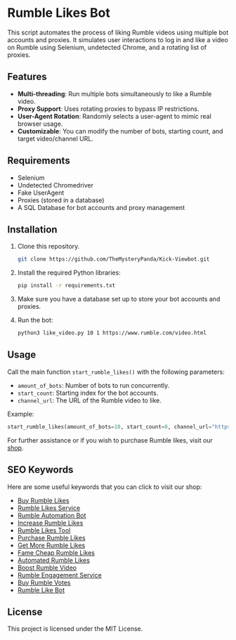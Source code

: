 
# Rumble Likes Bot

This script automates the process of liking Rumble videos using multiple bot accounts and proxies. It simulates user interactions to log in and like a video on Rumble using Selenium, undetected Chrome, and a rotating list of proxies.

## Features
- **Multi-threading**: Run multiple bots simultaneously to like a Rumble video.
- **Proxy Support**: Uses rotating proxies to bypass IP restrictions.
- **User-Agent Rotation**: Randomly selects a user-agent to mimic real browser usage.
- **Customizable**: You can modify the number of bots, starting count, and target video/channel URL.

## Requirements
- Selenium
- Undetected Chromedriver
- Fake UserAgent
- Proxies (stored in a database)
- A SQL Database for bot accounts and proxy management

## Installation

1. Clone this repository.
   ```bash
   git clone https://github.com/TheMysteryPanda/Kick-Viewbot.git
   ```

2. Install the required Python libraries:
   ```bash
   pip install -r requirements.txt
   ```

3. Make sure you have a database set up to store your bot accounts and proxies.

4. Run the bot:
   ```bash
   python3 like_video.py 10 1 https://www.rumble.com/video.html
   ```

## Usage

Call the main function `start_rumble_likes()` with the following parameters:
- `amount_of_bots`: Number of bots to run concurrently.
- `start_count`: Starting index for the bot accounts.
- `channel_url`: The URL of the Rumble video to like.

Example:
```python
start_rumble_likes(amount_of_bots=10, start_count=0, channel_url="https://rumble.com/videolink")
```

For further assistance or if you wish to purchase Rumble likes, visit our [shop](https://fame.cheap/shop/rumble/likes).

## SEO Keywords
Here are some useful keywords that you can click to visit our shop:

- [Buy Rumble Likes](https://fame.cheap/shop/rumble/likes)
- [Rumble Likes Service](https://fame.cheap/shop/rumble/likes)
- [Rumble Automation Bot](https://fame.cheap/shop/rumble/likes)
- [Increase Rumble Likes](https://fame.cheap/shop/rumble/likes)
- [Rumble Likes Tool](https://fame.cheap/shop/rumble/likes)
- [Purchase Rumble Likes](https://fame.cheap/shop/rumble/likes)
- [Get More Rumble Likes](https://fame.cheap/shop/rumble/likes)
- [Fame Cheap Rumble Likes](https://fame.cheap/shop/rumble/likes)
- [Automated Rumble Likes](https://fame.cheap/shop/rumble/likes)
- [Boost Rumble Video](https://fame.cheap/shop/rumble/likes)
- [Rumble Engagement Service](https://fame.cheap/shop/rumble/likes)
- [Buy Rumble Votes](https://fame.cheap/shop/rumble/likes)
- [Rumble Like Bot](https://fame.cheap/shop/rumble/likes)

## License
This project is licensed under the MIT License.
